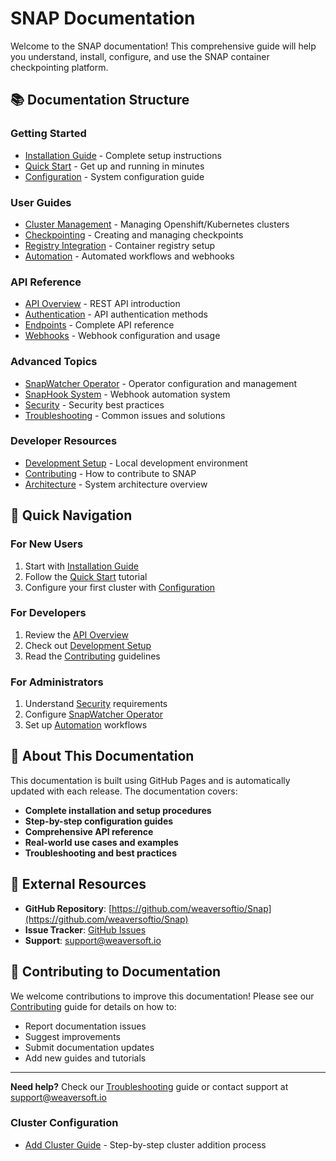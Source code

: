 # SNAP Documentation

Welcome to the SNAP documentation! This comprehensive guide will help you understand, install, configure, and use the SNAP container checkpointing platform.

## 📚 Documentation Structure

### Getting Started
- [Installation Guide](installation.md) - Complete setup instructions
- [Quick Start](quick-start.md) - Get up and running in minutes
- [Configuration](configuration.md) - System configuration guide

### User Guides
- [Cluster Management](cluster-management.md) - Managing Openshift/Kubernetes clusters
- [Checkpointing](checkpointing.md) - Creating and managing checkpoints
- [Registry Integration](registry-integration.md) - Container registry setup
- [Automation](automation.md) - Automated workflows and webhooks

### API Reference
- [API Overview](api-overview.md) - REST API introduction
- [Authentication](authentication.md) - API authentication methods
- [Endpoints](api-endpoints.md) - Complete API reference
- [Webhooks](webhooks.md) - Webhook configuration and usage

### Advanced Topics
- [SnapWatcher Operator](snapwatcher.md) - Operator configuration and management
- [SnapHook System](snaphook.md) - Webhook automation system
- [Security](security.md) - Security best practices
- [Troubleshooting](troubleshooting.md) - Common issues and solutions

### Developer Resources
- [Development Setup](development.md) - Local development environment
- [Contributing](contributing.md) - How to contribute to SNAP
- [Architecture](architecture.md) - System architecture overview

## 🚀 Quick Navigation

### For New Users
1. Start with [Installation Guide](installation.md)
2. Follow the [Quick Start](quick-start.md) tutorial
3. Configure your first cluster with [Configuration](configuration.md)

### For Developers
1. Review the [API Overview](api-overview.md)
2. Check out [Development Setup](development.md)
3. Read the [Contributing](contributing.md) guidelines

### For Administrators
1. Understand [Security](security.md) requirements
2. Configure [SnapWatcher Operator](snapwatcher.md)
3. Set up [Automation](automation.md) workflows

## 📖 About This Documentation

This documentation is built using GitHub Pages and is automatically updated with each release. The documentation covers:

- **Complete installation and setup procedures**
- **Step-by-step configuration guides**
- **Comprehensive API reference**
- **Real-world use cases and examples**
- **Troubleshooting and best practices**

## 🔗 External Resources

- **GitHub Repository**: [https://github.com/weaversoftio/Snap](https://github.com/weaversoftio/Snap)
- **Issue Tracker**: [GitHub Issues](https://github.com/weaversoftio/Snap/issues)
- **Support**: support@weaversoft.io

## 📝 Contributing to Documentation

We welcome contributions to improve this documentation! Please see our [Contributing](contributing.md) guide for details on how to:

- Report documentation issues
- Suggest improvements
- Submit documentation updates
- Add new guides and tutorials

---

**Need help?** Check our [Troubleshooting](troubleshooting.md) guide or contact support at support@weaversoft.io

### Cluster Configuration
- [Add Cluster Guide](add-cluster-guide.md) - Step-by-step cluster addition process
